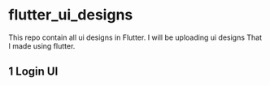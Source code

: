 # flutter_ui_designs

This repo contain all ui designs in Flutter. I will be uploading ui designs That I made using flutter.

## 1 Login UI
 


